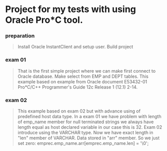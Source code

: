 Project for my tests with using Oracle Pro*C tool.
=================================================

### preparation
>    Install Oracle InstantClient and setup user.
    Build project

### exam 01
>	That is the first simple project where we
	can make first connect to Oracle database.
	Make select from EMP and DEPT tables.
	This example based on example from Oracle
	document E53432-01 Pro*C/C++ Programmer's
	Guide 12c Release 1 (12.1) 2-14.

### exam 02
>	This example based on exam 02 but with
	advance using of predefined host data
	type. In a exam 01 we have problem with
	length of emp_name member for null terminated
	strings we always have length equal as
	host declared variable in our case this is 32.
	Exam 02 introduce using the VARCHAR type.
	Now we have exact length in "len" member of
	VARCHAR. Data stored in "arr" member. So we
	just set zero:
	emprec.emp_name.arr[emprec.emp_name.len] = '\0';


